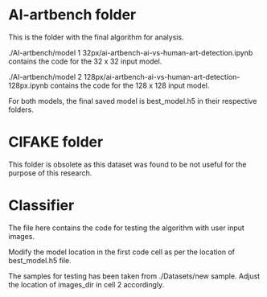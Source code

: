 # AI-artbench folder
 This is the folder with the final algorithm for analysis.
 
 ./AI-artbench/model 1 32px/ai-artbench-ai-vs-human-art-detection.ipynb contains the code for the 32 x 32 input model.
 
 ./AI-artbench/model 2 128px/ai-artbench-ai-vs-human-art-detection-128px.ipynb contains the code for the 128 x 128 input model.

 For both models, the final saved model is best_model.h5 in their respective folders.

 # CIFAKE folder

 This folder is obsolete as this dataset was found to be not useful for the purpose of this research.

 # Classifier
 
The file here contains the code for testing the algorithm with user input images.

Modify the model location in the first code cell as per the location of best_model.h5 file.

The samples for testing has been taken from ./Datasets/new sample. Adjust the location of images_dir in cell 2 accordingly.

